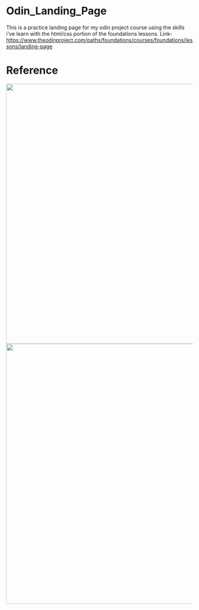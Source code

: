 # Odin_Landing_Page
This is a practice landing page for my odin project course using the skills i've learn with the html/css portion of the foundations lessons.
Link- https://www.theodinproject.com/paths/foundations/courses/foundations/lessons/landing-page

# Reference
<img src="https://cdn.statically.io/gh/TheOdinProject/curriculum/main/foundations/html_css/project/odin-project.png" width="700" height="700/">
<img src="https://cdn.statically.io/gh/TheOdinProject/curriculum/main/foundations/html_css/project/colors_and_stuff.png" width="700" height="700/">
